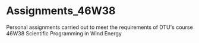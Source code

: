 # Assignments_46W38
Personal assignments carried out to meet the requirements of DTU's course 46W38 Scientific Programming in Wind Energy
